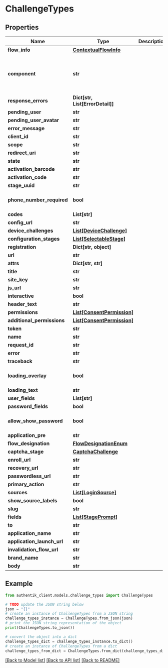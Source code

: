 # ChallengeTypes


## Properties

Name | Type | Description | Notes
------------ | ------------- | ------------- | -------------
**flow_info** | [**ContextualFlowInfo**](ContextualFlowInfo.md) |  | [optional] 
**component** | **str** |  | [optional] [default to 'ak-stage-user-login']
**response_errors** | **Dict[str, List[ErrorDetail]]** |  | [optional] 
**pending_user** | **str** |  | 
**pending_user_avatar** | **str** |  | 
**error_message** | **str** |  | [optional] 
**client_id** | **str** |  | 
**scope** | **str** |  | 
**redirect_uri** | **str** |  | 
**state** | **str** |  | 
**activation_barcode** | **str** |  | 
**activation_code** | **str** |  | 
**stage_uuid** | **str** |  | 
**phone_number_required** | **bool** |  | [optional] [default to True]
**codes** | **List[str]** |  | 
**config_url** | **str** |  | 
**device_challenges** | [**List[DeviceChallenge]**](DeviceChallenge.md) |  | 
**configuration_stages** | [**List[SelectableStage]**](SelectableStage.md) |  | 
**registration** | **Dict[str, object]** |  | 
**url** | **str** |  | 
**attrs** | **Dict[str, str]** |  | 
**title** | **str** |  | [optional] 
**site_key** | **str** |  | 
**js_url** | **str** |  | 
**interactive** | **bool** |  | 
**header_text** | **str** |  | [optional] 
**permissions** | [**List[ConsentPermission]**](ConsentPermission.md) |  | 
**additional_permissions** | [**List[ConsentPermission]**](ConsentPermission.md) |  | 
**token** | **str** |  | 
**name** | **str** |  | 
**request_id** | **str** |  | 
**error** | **str** |  | [optional] 
**traceback** | **str** |  | [optional] 
**loading_overlay** | **bool** |  | [optional] [default to False]
**loading_text** | **str** |  | 
**user_fields** | **List[str]** |  | 
**password_fields** | **bool** |  | 
**allow_show_password** | **bool** |  | [optional] [default to False]
**application_pre** | **str** |  | [optional] 
**flow_designation** | [**FlowDesignationEnum**](FlowDesignationEnum.md) |  | 
**captcha_stage** | [**CaptchaChallenge**](CaptchaChallenge.md) |  | [optional] 
**enroll_url** | **str** |  | [optional] 
**recovery_url** | **str** |  | [optional] 
**passwordless_url** | **str** |  | [optional] 
**primary_action** | **str** |  | 
**sources** | [**List[LoginSource]**](LoginSource.md) |  | [optional] 
**show_source_labels** | **bool** |  | 
**slug** | **str** |  | 
**fields** | [**List[StagePrompt]**](StagePrompt.md) |  | 
**to** | **str** |  | 
**application_name** | **str** |  | [optional] 
**application_launch_url** | **str** |  | [optional] 
**invalidation_flow_url** | **str** |  | [optional] 
**brand_name** | **str** |  | 
**body** | **str** |  | 

## Example

```python
from authentik_client.models.challenge_types import ChallengeTypes

# TODO update the JSON string below
json = "{}"
# create an instance of ChallengeTypes from a JSON string
challenge_types_instance = ChallengeTypes.from_json(json)
# print the JSON string representation of the object
print(ChallengeTypes.to_json())

# convert the object into a dict
challenge_types_dict = challenge_types_instance.to_dict()
# create an instance of ChallengeTypes from a dict
challenge_types_from_dict = ChallengeTypes.from_dict(challenge_types_dict)
```
[[Back to Model list]](../README.md#documentation-for-models) [[Back to API list]](../README.md#documentation-for-api-endpoints) [[Back to README]](../README.md)


